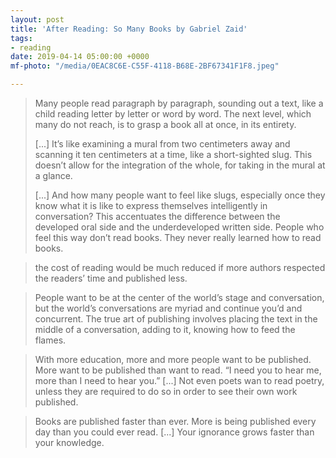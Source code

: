 ```yaml
---
layout: post
title: 'After Reading: So Many Books by Gabriel Zaid'
tags:
- reading
date: 2019-04-14 05:00:00 +0000
mf-photo: "/media/0EAC8C6E-C55F-4118-B68E-2BF67341F1F8.jpeg"

---
```

> Many people read paragraph by paragraph, sounding out a text, like a child reading letter by letter or word by word. The next level, which many do not reach, is to grasp a book all at once, in its entirety. 
>
> \[...\] It’s like examining a mural from two centimeters away and scanning it ten centimeters at a time, like a short-sighted slug. This doesn’t allow for the integration of the whole, for taking in the mural at a glance. 
>
> \[...\] And how many people want to feel like slugs, especially once they know what it is like to express themselves intelligently in conversation? This accentuates the difference between the developed oral side and the underdeveloped written side. People who feel this way don’t read books. They never really learned how to read books. 

> the cost of reading would be much reduced if more authors respected the readers’ time and published less. 

> People want to be at the center of the world’s stage and conversation, but the world’s conversations are myriad and continue you’d and concurrent. The true art of publishing involves placing the text in the middle of a conversation, adding to it, knowing how to feed the flames. 

> With more education, more and more people want to be published. More want to be published than want to read. “I need you to hear me, more than I need to hear you.” \[...\] Not even poets wan to read poetry, unless they are required to do so in order to see their own work published. 

> Books are published faster than ever. More is being published every day than you could ever read. \[...\] Your ignorance grows faster than your knowledge. 